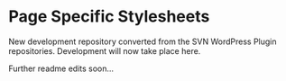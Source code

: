 Page Specific Stylesheets
=========================

New development repository converted from the SVN WordPress Plugin repositories. Development will now take place here.

Further readme edits soon...